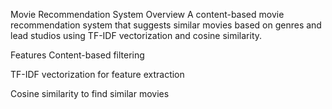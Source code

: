 Movie Recommendation System
Overview
A content-based movie recommendation system that suggests similar movies based on genres and lead studios using TF-IDF vectorization and cosine similarity.

Features
Content-based filtering

TF-IDF vectorization for feature extraction

Cosine similarity to find similar movies

